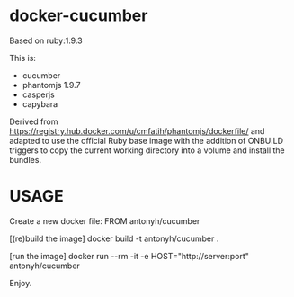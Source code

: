 docker-cucumber
===============

Based on ruby:1.9.3

This is:

- cucumber 
- phantomjs 1.9.7
- casperjs
- capybara


Derived from https://registry.hub.docker.com/u/cmfatih/phantomjs/dockerfile/
and adapted to use the official Ruby base image
with the addition of ONBUILD triggers to copy the current working directory
into a volume and install the bundles.


USAGE
=====

Create a new docker file:
FROM antonyh/cucumber

[(re)build the image]
docker build -t antonyh/cucumber . 
 
[run the image]
docker run --rm -it -e HOST="http://server:port" antonyh/cucumber 

Enjoy.